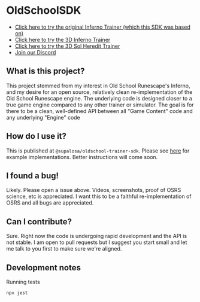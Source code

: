 # OldSchoolSDK

- [Click here to try the original Inferno Trainer (which this SDK was based on)](https://www.infernotrainer.com/)
- [Click here to try the 3D Inferno Trainer](https://inferno.colosim.com/)
- [Click here to try the 3D Sol Heredit Trainer](https://colosim.com/)
- [Join our Discord](https://discord.gg/Z3ZyY7Yzt5)

## What is this project?

This project stemmed from my interest in Old School Runescape's Inferno, and my desire for an open source, relatively clean re-implementation of the Old School Runescape engine. The underlying code is designed closer to a true game engine compared to any other trainer or simulator. The goal is for there to be a clean, well-defined API between all "Game Content" code and any underlying "Engine" code

## How do I use it?

This is published at `@supalosa/oldschool-trainer-sdk`. Please see [here](https://github.com/Supalosa/InfernoTrainer) for example implementations. Better instructions will come soon.

## I found a bug!

Likely. Please open a issue above. Videos, screenshots, proof of OSRS science, etc is appreciated. I want this to be a faithful re-implementation of OSRS and all bugs are appreciated.

## Can I contribute?

Sure. Right now the code is undergoing rapid development and the API is not stable. I am open to pull requests but I suggest you start small and let me talk to you first to make sure we're aligned.

## Development notes

Running tests

    npx jest
